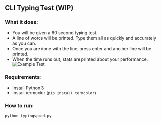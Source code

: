 ## CLI Typing Test (WIP)

### What it does:
- You will be given a 60 second typing test.
- A line of words will be printed. Type them all as quickly and accurately as you can.
- Once you are done with the line, press enter and another line will be printed.
- When the time runs out, stats are printed about your performance.
![Example Test](https://images2.imgbox.com/12/15/LCzM8xpR_o.png)

### Requirements:
- Install Python 3
- Install termcolor (`pip install termcolor`)

### How to run:
`python typingspeed.py`
